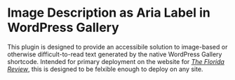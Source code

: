 # Image Description as Aria Label in WordPress Gallery

This plugin is designed to provide an accessibile solution to image-based or otherwise difficult-to-read text generated by the native WordPress Gallery shortcode. Intended for primary deployment on the website for *[The Florida Review](https://floridareview.cah.ucf.edu)*, this is designed to be felxible enough to deploy on any site.